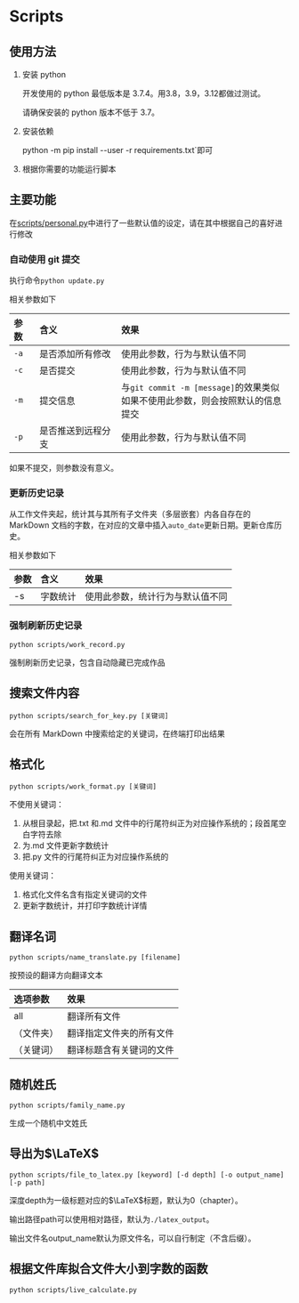 # Scripts

## 使用方法

1. 安装 python

    开发使用的 python 最低版本是 3.7.4。用3.8，3.9，3.12都做过测试。

    请确保安装的 python 版本不低于 3.7。

2. 安装依赖

    python -m pip install --user -r requirements.txt`即可

3. 根据你需要的功能运行脚本

## 主要功能

在[scripts/personal.py](./scripts/personal.py)中进行了一些默认值的设定，请在其中根据自己的喜好进行修改

### 自动使用 git 提交

执行命令`python update.py`

相关参数如下

|参数|含义|效果|
|:-|:-|:-|
|`-a`|是否添加所有修改|使用此参数，行为与默认值不同|
|`-c`|是否提交|使用此参数，行为与默认值不同|
|`-m`|提交信息|与`git commit -m [message]`的效果类似</br>如果不使用此参数，则会按照默认的信息提交|
|`-p`|是否推送到远程分支|使用此参数，行为与默认值不同|

如果不提交，则参数没有意义。

### 更新历史记录

从工作文件夹起，统计其与其所有子文件夹（多层嵌套）内各自存在的 MarkDown 文档的字数，在对应的文章中插入`auto_date`更新日期。更新仓库历史。

相关参数如下

|参数|含义|效果|
|:-|:-|:-|
|-s|字数统计|使用此参数，统计行为与默认值不同|

### 强制刷新历史记录

`python scripts/work_record.py`

强制刷新历史记录，包含自动隐藏已完成作品

## 搜索文件内容

`python scripts/search_for_key.py [关键词]`

会在所有 MarkDown 中搜索给定的关键词，在终端打印出结果

## 格式化

`python scripts/work_format.py [关键词]`

不使用关键词：

1. 从根目录起，把.txt 和.md 文件中的行尾符纠正为对应操作系统的；段首尾空白字符去除
2. 为.md 文件更新字数统计
3. 把.py 文件的行尾符纠正为对应操作系统的

使用关键词：

1. 格式化文件名含有指定关键词的文件
2. 更新字数统计，并打印字数统计详情

## 翻译名词

`python scripts/name_translate.py [filename]`

按预设的翻译方向翻译文本

|选项参数|效果|
|:-|:-|
|all|翻译所有文件|
|（文件夹）|翻译指定文件夹的所有文件|
|（关键词）|翻译标题含有关键词的文件|

## 随机姓氏

`python scripts/family_name.py`

生成一个随机中文姓氏

## 导出为$\LaTeX$

`python scripts/file_to_latex.py [keyword] [-d depth] [-o output_name] [-p path]`

深度depth为一级标题对应的$\LaTeX$标题，默认为0（chapter）。

输出路径path可以使用相对路径，默认为`./latex_output`。

输出文件名output_name默认为原文件名，可以自行制定（不含后缀）。

## 根据文件库拟合文件大小到字数的函数

`python scripts/live_calculate.py`
